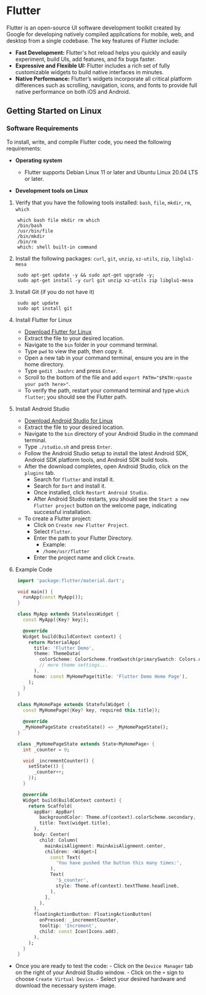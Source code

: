 # Flutter

Flutter is an open-source UI software development toolkit created by Google for developing natively compiled applications for mobile, web, and desktop from a single codebase. The key features of Flutter include:

- **Fast Development:** Flutter's hot reload helps you quickly and easily experiment, build UIs, add features, and fix bugs faster.
- **Expressive and Flexible UI:** Flutter includes a rich set of fully customizable widgets to build native interfaces in minutes.
- **Native Performance:** Flutter’s widgets incorporate all critical platform differences such as scrolling, navigation, icons, and fonts to provide full native performance on both iOS and Android.

## Getting Started on Linux

### Software Requirements

To install, write, and compile Flutter code, you need the following requirements:

- **Operating system**
   - Flutter supports Debian Linux 11 or later and Ubuntu Linux 20.04 LTS or later.

- **Development tools on Linux**

1. Verify that you have the following tools installed: `bash`, `file`, `mkdir`, `rm`, `which`

```shell
    which bash file mkdir rm which
    /bin/bash
    /usr/bin/file
    /bin/mkdir
    /bin/rm
    which: shell built-in command
```

2. Install the following packages: `curl`, `git`, `unzip`, `xz-utils`, `zip`, `libglu1-mesa`

```shell
    sudo apt-get update -y && sudo apt-get upgrade -y;
    sudo apt-get install -y curl git unzip xz-utils zip libglu1-mesa
```

3. Install Git (if you do not have it)

```shell
    sudo apt update
    sudo apt install git
```

4. Install Flutter for Linux

   - [Download Flutter for Linux](https://storage.googleapis.com/flutter_infra_release/releases/stable/linux/flutter_linux_3.22.2-stable.tar.xz)
   - Extract the file to your desired location.
   - Navigate to the `bin` folder in your command terminal.
   - Type `pwd` to view the path, then copy it.
   - Open a new tab in your command terminal, ensure you are in the home directory.
   - Type `gedit .bashrc` and press `Enter`.
   - Scroll to the bottom of the file and add `export PATH="$PATH:<paste your path here>"`.
   - To verify the path, restart your command terminal and type `which flutter`; you should see the Flutter path.

5. Install Android Studio

   - [Download Android Studio for Linux](https://developer.android.com/studio?gad_source=1&gclid=CjwKCAjwnK60BhA9EiwAmpHZwzcJ_XDHOxfhA-EcY_u9F_0i76qWNUdVy08wS5e4SdJ7o2HARry66RoCas4QAvD_BwE&gclsrc=aw.ds)
   - Extract the file to your desired location.
   - Navigate to the `bin` directory of your Android Studio in the command terminal.
   - Type `./studio.sh` and press `Enter`.
   - Follow the Android Studio setup to install the latest Android SDK, Android SDK platform tools, and Android SDK build tools.
   - After the download completes, open Android Studio, click on the `plugins` tab.
      - Search for `flutter` and install it.
      - Search for `Dart` and install it.
      - Once installed, click `Restart Android Studio`.
      - After Android Studio restarts, you should see the `Start a new Flutter project` button on the welcome page, indicating successful installation.
   - To create a Flutter project:
      - Click on `Create new Flutter Project`.
      - Select `Flutter`.
      - Enter the path to your Flutter Directory.
         - Example:
         - `/home/usr/flutter`
      - Enter the project name and click `Create`.

6. Example Code

```dart
    import 'package:flutter/material.dart';

    void main() {
      runApp(const MyApp());
    }

    class MyApp extends StatelessWidget {
      const MyApp({Key? key});

      @override
      Widget build(BuildContext context) {
        return MaterialApp(
          title: 'Flutter Demo',
          theme: ThemeData(
            colorScheme: ColorScheme.fromSwatch(primarySwatch: Colors.deepPurple),
            // more theme settings...
          ),
          home: const MyHomePage(title: 'Flutter Demo Home Page'),
        );
      }
    }

    class MyHomePage extends StatefulWidget {
      const MyHomePage({Key? key, required this.title});

      @override
      _MyHomePageState createState() => _MyHomePageState();
    }

    class _MyHomePageState extends State<MyHomePage> {
      int _counter = 0;

      void _incrementCounter() {
        setState(() {
          _counter++;
        });
      }

      @override
      Widget build(BuildContext context) {
        return Scaffold(
          appBar: AppBar(
            backgroundColor: Theme.of(context).colorScheme.secondary,
            title: Text(widget.title),
          ),
          body: Center(
            child: Column(
              mainAxisAlignment: MainAxisAlignment.center,
              children: <Widget>[
                const Text(
                  'You have pushed the button this many times:',
                ),
                Text(
                  '$_counter',
                  style: Theme.of(context).textTheme.headline6,
                ),
              ],
            ),
          ),
          floatingActionButton: FloatingActionButton(
            onPressed: _incrementCounter,
            tooltip: 'Increment',
            child: const Icon(Icons.add),
          ),
        );
      }
    }
```

- Once you are ready to test the code:
      - Click on the `Device Manager` tab on the right of your Android Studio window.
      - Click on the `+` sign to choose `Create Virtual Device`.
      - Select your desired hardware and download the necessary system image.
